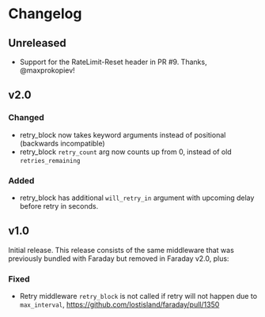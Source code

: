 # Changelog

## Unreleased

* Support for the RateLimit-Reset header in PR #9. Thanks, @maxprokopiev!

## v2.0

### Changed

* retry_block now takes keyword arguments instead of positional (backwards incompatible)
* retry_block `retry_count` arg now counts up from 0, instead of old `retries_remaining`

### Added

* retry_block has additional `will_retry_in` argument with upcoming delay before retry in seconds.

## v1.0

Initial release.
This release consists of the same middleware that was previously bundled with Faraday but removed in Faraday v2.0, plus:

### Fixed

*  Retry middleware `retry_block` is not called if retry will not happen due to `max_interval`, https://github.com/lostisland/faraday/pull/1350
